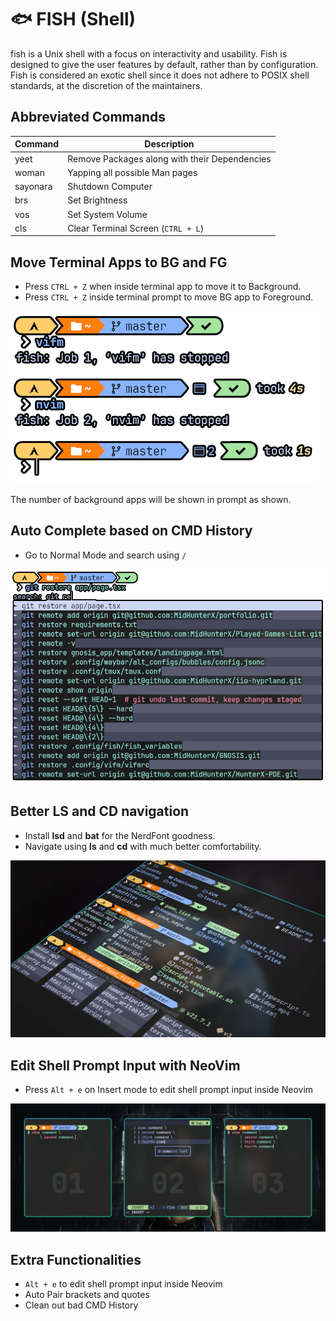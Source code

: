 # 🐟 FISH (Shell)

fish is a Unix shell with a focus on interactivity and usability. Fish is designed to give the user features by default, rather than by configuration. Fish is considered an exotic shell since it does not adhere to POSIX shell standards, at the discretion of the maintainers.

## Abbreviated Commands

| Command  | Description                                   |
| -------- | --------------------------------------------- |
| yeet     | Remove Packages along with their Dependencies |
| woman    | Yapping all possible Man pages                |
| sayonara | Shutdown Computer                             |
| brs      | Set Brightness                                |
| vos      | Set System Volume                             |
| cls      | Clear Terminal Screen (`CTRL + L`)            |

## Move Terminal Apps to BG and FG

- Press `CTRL + Z` when inside terminal app to move it to Background.
- Press `CTRL + Z` inside terminal prompt to move BG app to Foreground.

![Jobs Icon](./.assets/prompt_jobs.png)

The number of background apps will be shown in prompt as shown.

## Auto Complete based on CMD History

- Go to Normal Mode and search using `/`

![fish CMD History](./.assets/prompt_hist2.png)

## Better LS and CD navigation

- Install **lsd** and **bat** for the NerdFont goodness.
- Navigate using **ls** and **cd** with much better comfortability.

![fish LS CD](./.assets/fish_lscd.jpg)

## Edit Shell Prompt Input with NeoVim

- Press `Alt + e` on Insert mode to edit shell prompt input inside Neovim

![Fish Edit with Neovim](./.assets/fish_editor.jpg)

## Extra Functionalities

- `Alt + e` to edit shell prompt input inside Neovim
- Auto Pair brackets and quotes
- Clean out bad CMD History
